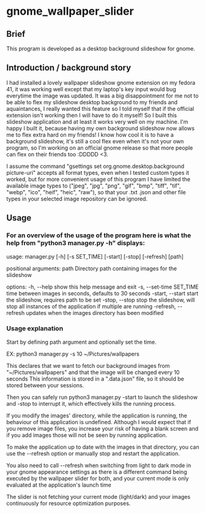 # gnome_wallpaper_slider

## Brief

This program is developed as a desktop background slideshow for gnome.

## Introduction / background story

I had installed a lovely wallpaper slideshow gnome extension on my fedora 41, it was working well except that my laptop's key input would bug everytime the image was updated. It was a big disappointment for me not to be able to flex my slideshow desktop background to my friends and aquaintances, I really wanted this feature so I told myself that if the official extension isn't working then I will have to do it myself! So I built this slideshow application and at least it works very well on my machine.
I'm happy I built it, because having my own background slideshow now allows me to flex extra hard on my friends! I know how cool it is to have a background slideshow, it's still a cool flex even when it's not your own program, so I'm working on an official gnome release so that more people can flex on their friends too :DDDDD <3.

I assume the command "gsettings set org.gnome.desktop.background picture-uri" accepts all format types, even when I tested custom types it worked, but for more convenient usage of this program I have limited the available image types to ("jpeg", "jpg", "png", "gif", "bmp", "tiff", "tif", "webp", "ico", "heif", "heic", "raw"), so that your .txt .json and other file types in your selected image repository can be ignored.

## Usage

### For an overview of the usage of the program here is what the help from "python3 manager.py -h" displays:

usage: manager.py [-h] [-s SET_TIME] [-start] [-stop] [-refresh] [path]

positional arguments:
  path                  Directory path containing images for the slideshow

options:
  -h, --help            show this help message and exit
  -s, --set-time SET_TIME
                        time between images in seconds, defaults to 30 seconds
  -start, --start       start the slideshow, requires path to be set
  -stop, --stop         stop the slideshow, will stop all instances of the
                        application if multiple are running
  -refresh, --refresh   updates when the images directory has been modified

### Usage explanation

Start by defining path argument and optionally set the time.

EX: python3 manager.py -s 10 ~/Pictures/wallpapers

This declares that we want to fetch our background images from "~/Pictures/wallpapers" and that the image will be changed every 10 seconds
This information is stored in a ".data.json" file, so it should be stored between your sessions.

Then you can safely run python3 manager.py -start to launch the slideshow and -stop to interrupt it, which effectively kills the running process.

If you modify the images' directory, while the application is running, the behaviour of this application is undefined.
Although I would expect that if you remove image files, you increase your risk of having a blank screen and if you add images those will not be seen by running application.

To make the application up to date with the images in that directory, you can use the --refresh option or manually stop and restart the application.

You also need to call --refresh when switching from light to dark mode in your gnome appearance settings as there is a different command being executed by the wallpaper slider for both, and your current mode is only evaluated at the application's launch time

The slider is not fetching your current mode (light/dark) and your images continuously for resource optimization purposes.
